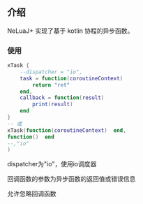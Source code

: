 ## 介绍

NeLuaJ+ 实现了基于 kotlin 协程的异步函数。

### 使用

```lua
xTask {
    --dispatcher = "io",
    task = function(coroutineContext)
        return "ret"
    end,
    callback = function(result)
        print(result)
    end
}
-- 或
xTask(function(coroutineContext)  end,
function()  end
--,"io"
)
```

dispatcher为"io"，使用io调度器

回调函数的参数为异步函数的返回值或错误信息

允许忽略回调函数